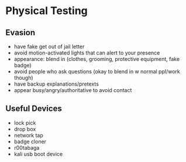 # Physical Testing

## Evasion
- have fake get out of jail letter
- avoid motion-activated lights that can alert to your presence
- appearance: blend in (clothes, grooming, protective equipment, fake badge)
- avoid people who ask questions (okay to blend in w normal ppl/work though)
- have backup explanations/pretexts
- appear busy/angry/authoritative to avoid contact

## Useful Devices
- lock pick
- drop box
- network tap
- badge cloner
- r00tabaga
- kali usb boot device
